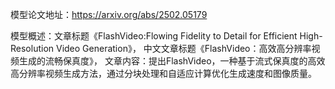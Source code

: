 模型论文地址：https://arxiv.org/abs/2502.05179

模型概述：文章标题《FlashVideo:Flowing Fidelity to Detail for Efficient High-Resolution Video Generation》，
中文文章标题《FlashVideo：高效高分辨率视频生成的流畅保真度》，
文章内容：提出FlashVideo，一种基于流式保真度的高效高分辨率视频生成方法，通过分块处理和自适应计算优化生成速度和图像质量。
